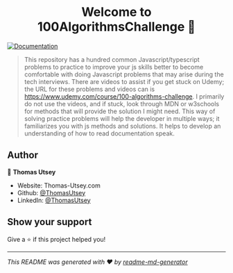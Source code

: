 <h1 align="center">Welcome to 100AlgorithmsChallenge 👋</h1>
<p>
  <a href="https://www.udemy.com/course/100-algorithms-challenge/" target="_blank">
    <img alt="Documentation" src="https://img.shields.io/badge/documentation-yes-brightgreen.svg" />
  </a>
</p>

> This repository has a hundred common Javascript/typescript problems to practice to improve your js skills better to become comfortable with doing Javascript problems that may arise during the tech interviews. There are videos to assist if you get stuck on Udemy; the URL for these problems and videos can is  https://www.udemy.com/course/100-algorithms-challenge. I primarily do not use the videos, and if stuck, look through MDN or w3schools for methods that will provide the solution I might need. This way of solving practice problems will help the developer in multiple ways; it familiarizes you with js methods and solutions. It helps to develop an understanding of how to read documentation speak.

## Author

👤 **Thomas Utsey**

* Website: Thomas-Utsey.com
* Github: [@ThomasUtsey](https://github.com/ThomasUtsey)
* LinkedIn: [@ThomasUtsey](https://linkedin.com/in/ThomasUtsey)

## Show your support

Give a ⭐️ if this project helped you!

***
_This README was generated with ❤️ by [readme-md-generator](https://github.com/kefranabg/readme-md-generator)_